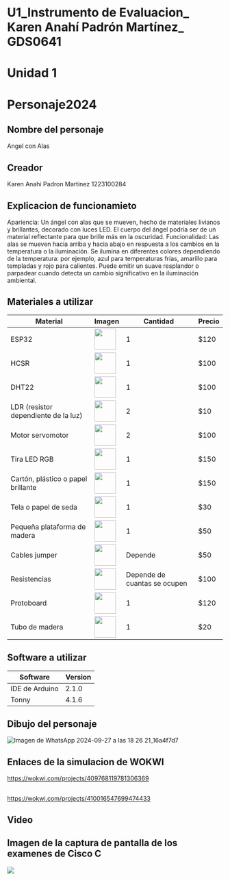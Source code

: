 # U1_Instrumento de Evaluacion_ Karen Anahí Padrón Martínez_ GDS0641
# Unidad 1
# Personaje2024
## Nombre del personaje
Angel con Alas
## Creador
Karen Anahi Padron Martinez 1223100284
## Explicacion de funcionamieto
Apariencia: Un ángel con alas que se mueven, hecho de materiales livianos y brillantes, decorado con luces LED. El cuerpo del ángel podría ser de un material reflectante para que brille más en la oscuridad.
Funcionalidad:
Las alas se mueven hacia arriba y hacia abajo en respuesta a los cambios en la temperatura o la iluminación.
Se ilumina en diferentes colores dependiendo de la temperatura: por ejemplo, azul para temperaturas frías, amarillo para templadas y rojo para calientes.
Puede emitir un suave resplandor o parpadear cuando detecta un cambio significativo en la iluminación ambiental.

## Materiales a utilizar
|Material|Imagen|Cantidad|Precio|
|--|--|--|--|
|ESP32|<img src="https://github.com/user-attachments/assets/c1a3b5c2-4118-4886-b9e0-85b6ab6da710" width="50"/>|1|$120|
|HCSR|<img src="https://github.com/user-attachments/assets/359e2bfe-1fec-41af-b08d-4017c019fccc" width="50"/>|1|$100|
|DHT22|<img src="https://github.com/user-attachments/assets/3fd11ee5-082c-484a-9d61-ca152bb55b69" width="50"/>|1|$100|
|LDR (resistor dependiente de la luz)|<img src="https://github.com/user-attachments/assets/80db50ff-cf49-4c3b-8435-c13847a96836" width="50"/>|2|$10 |
|Motor servomotor|<img src="https://github.com/user-attachments/assets/1e4a78b6-69f8-4589-8454-fbf1c19c364f" width="50"/>|2|$100|
|Tira LED RGB|<img src="https://github.com/user-attachments/assets/561bed76-b3a4-4339-bdbf-72ae82d4d456" width="50"/>|1|$150|
|Cartón, plástico o papel brillante|<img src="https://github.com/user-attachments/assets/7863ec1d-e61c-47c2-9d8c-b61c7ef55ebe" width="50"/>|1|$150|
|Tela o papel de seda|<img src="https://github.com/user-attachments/assets/ed9f54d1-dff3-4f73-a46f-99a97432032b" width="50"/>|1|$30|
|Pequeña plataforma de madera |<img src="https://github.com/user-attachments/assets/43f74849-5430-42a3-8804-047ee21d684b" width="50"/>|1|$50 |
|Cables jumper|<img src="https://github.com/user-attachments/assets/4c8d1d28-8389-4958-a089-fd52a08fa619" width="50"/>|Depende|$50|
|Resistencias|<img src="https://github.com/user-attachments/assets/4783e426-996a-4bf3-9d7b-c695d776a59c" width="50"/>|Depende de cuantas se ocupen|$100|
|Protoboard |<img src="https://github.com/user-attachments/assets/e6576dad-7d5b-4589-83a1-a4dd5b623f63" width="50"/>|1|$120|
|Tubo de madera |<img src="https://github.com/user-attachments/assets/698009e2-d4ef-45fb-acbc-512a98a087bb" width="50"/>|1|$20|
## Software a utilizar
|Software|Version|
|--|--|
|IDE de Arduino|2.1.0|
|Tonny|4.1.6|

## Dibujo del personaje
![Imagen de WhatsApp 2024-09-27 a las 18 26 21_16a4f7d7](https://github.com/user-attachments/assets/1752160e-2511-44a8-8199-f3cbf52c967b)


## Enlaces de la simulacion de WOKWI
https://wokwi.com/projects/409768119781306369
## 
https://wokwi.com/projects/410016547699474433

## Video


## Imagen de la captura de pantalla de los examenes de Cisco C
<img src="https://github.com/user-attachments/assets/fc5cb34e-9436-4b56-920c-8a0886d9b2fa" />






